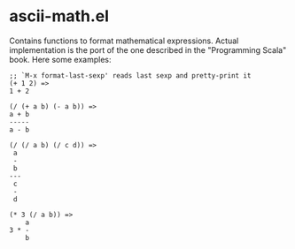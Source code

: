 ascii-math.el
=============

Contains functions to format mathematical expressions.
Actual implementation is the port of the one described in the 
"Programming Scala" book. Here some examples:

    ;; `M-x format-last-sexp' reads last sexp and pretty-print it
    (+ 1 2) =>
    1 + 2
    
    (/ (+ a b) (- a b)) =>
    a + b
    -----
    a - b
    
    (/ (/ a b) (/ c d)) =>
     a
     -
     b
    ---
     c
     -
     d
     
    (* 3 (/ a b)) =>
        a
    3 * -
        b
